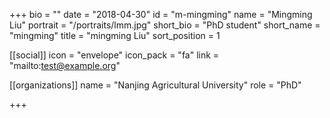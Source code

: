 +++
bio = ""
date = "2018-04-30"
id = "m-mingming"
name = "Mingming Liu"
portrait = "/portraits/lmm.jpg"
short_bio = "PhD student"
short_name = "mingming"
title = "mingming Liu"
sort_position = 1

[[social]]
    icon = "envelope"
    icon_pack = "fa"
    link = "mailto:test@example.org"

[[organizations]]
    name = "Nanjing Agricultural University"
    role = "PhD"

+++
